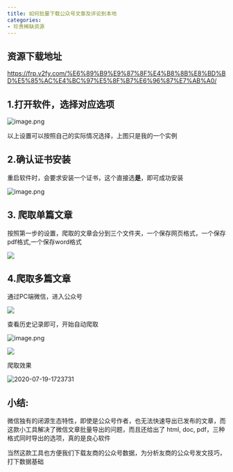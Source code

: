 ```yaml
---
title: 如何批量下载公众号文章及评论到本地
categories:
- 珍贵稀缺资源
---
```




## 资源下载地址

<!--  -->
https://frp.v2fy.com/%E6%89%B9%E9%87%8F%E4%B8%8B%E8%BD%BD%E5%85%AC%E4%BC%97%E5%8F%B7%E6%96%87%E7%AB%A0/





## 1.打开软件，选择对应选项

![image.png](https://v2fy.com/asset/0i/jikemiji/jikemiji-md/kr-000079.assets/1240-20200719101628079.png)

以上设置可以按照自己的实际情况选择，上图只是我的一个实例

## 2.确认证书安装

重启软件时，会要求安装一个证书，这个直接选**是**，即可成功安装

![image.png](https://v2fy.com/asset/0i/jikemiji/jikemiji-md/kr-000079.assets/1240.png)

## 3. 爬取单篇文章

按照第一步的设置，爬取的文章会分到三个文件夹，一个保存网页格式，一个保存pdf格式,一个保存word格式

![](https://v2fy.com/asset/0i/jikemiji/jikemiji-md/kr-000079.assets/strip-20200719101628371.gif)


## 4.爬取多篇文章

通过PC端微信，进入公众号

![](https://v2fy.com/asset/0i/jikemiji/jikemiji-md/kr-000079.assets/1240-20200719101627937.png)


查看历史记录即可，开始自动爬取


![image.png](https://v2fy.com/asset/0i/jikemiji/jikemiji-md/kr-000079.assets/1240-20200719101627946.png)




![](https://v2fy.com/asset/0i/jikemiji/jikemiji-md/kr-000079.assets/strip.gif)


爬取效果

![2020-07-19-1723731](https://v2fy.com/asset/0i/jikemiji/jikemiji-md/kr-000079.assets/2020-07-19-1723731.png)







## 小结:

微信独有的闭源生态特性，即使是公众号作者，也无法快速导出已发布的文章，而这款小工具解决了微信文章批量导出的问题，而且还给出了 html, doc, pdf，三种格式同时导出的选项，真的是良心软件

当然这款工具也方便我们下载友商的公众号数据，为分析友商的公众号发文技巧，打下数据基础


